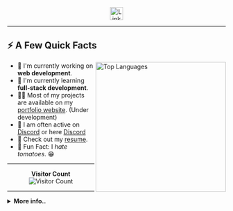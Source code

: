<div align="center">
  <a href="https://www.linkedin.com/in/devops-code-265b6a263/">
    <img alt="LinkedIn Profile" width="30px" src="https://cdn.tomondre.com/icons/linkedinn.svg" />
  </a>
</div>

---

<div>
<h2>⚡️ A Few Quick Facts</h2>
  <img width="300px" align="right" src="https://github-readme-stats.vercel.app/api/top-langs/?username=itsW0LFIX&layout=compact&theme=radical" alt="Top Languages" />
  <ul>
    <li>🧐 I'm currently working on <strong>web development</strong>.</li>
    <li>🍃 I'm currently learning <strong>full-stack development</strong>.</li>
    <li>👨‍💻 Most of my projects are available on my <a href="https://itsW0LFIX.github.io/My-site-Web" target="_blank">portfolio website</a>. (Under development)</li>
    <li>📝 I am often active on <a href="https://discord.com/users/981675224795860994" target="_blank">Discord</a> or here <a href="https://discord.com/users/1019544819216961577" target="_blank">Discord</a></li>
    <li>📙 Check out my <a href="#">resume</a>.</li>
    <li>🎉 Fun Fact: I <em>hate tomatoes</em>. 😁</li>
  </ul>
</div>

---

<div align="center">
  <p>
    <strong>Visitor Count</strong><br>
    <img src="https://profile-counter.glitch.me/maroiane2/count.svg" alt="Visitor Count" />
    <!-- <p align="center"><img src="https://count.getloli.com/get/@:itsW0LFIX" alt=":itsW0LFIX" /></p> -->
  </p>
</div>

---
<details>
  <summary><strong>More info..</strong></summary>
  <div align="center">
    <img src="https://github-readme-stats.vercel.app/api?username=itsW0LFIX&theme=radical&show_icons=true&count_private=true" alt="GitHub Stats" />
  </div>
</details>

